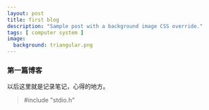 ```yaml
---
layout: post
title: first blog
description: "Sample post with a background image CSS override."
tags: [ computer system ]
image:
  background: triangular.png
---
```


### 第一篇博客
以后这里就是记录笔记，心得的地方。
> #include "stdio.h"

